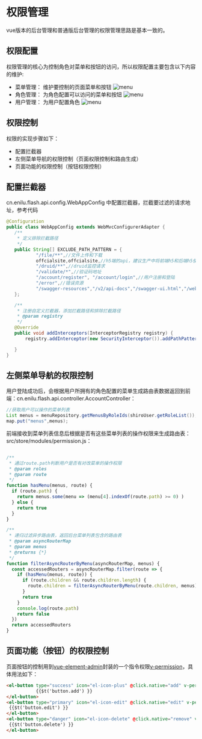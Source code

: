# 权限管理
vue版本的后台管理和普通版后台管理的权限管理思路是基本一致的。



## 权限配置
权限管理的核心为控制角色对菜单和按钮的访问，所以权限配置主要包含以下内容的维护:

- 菜单管理： 维护要控制的页面菜单和按钮
![menu](./img/menu_vue.jpg)
- 角色管理： 为角色配置可以访问的菜单和按钮
![menu](./img/role_vue.jpg)
- 用户管理： 为用户配置角色
![menu](./img/user_role_vue.jpg)

## 权限控制
权限的实现步骤如下：
- 配置拦截器
- 左侧菜单导航的权限控制（页面权限控制和路由生成）
- 页面功能的权限控制（按钮权限控制）

 ## 配置拦截器

 cn.enilu.flash.api.config.WebAppConfig 中配置拦截器，拦截要过滤的请求地址，参考代码

 ```java
 @Configuration
public class WebAppConfig extends WebMvcConfigurerAdapter {
    /**
     * 定义排除拦截路径
     */
    public String[] EXCLUDE_PATH_PATTERN = {
            "/file/**",//文件上传和下载
            offcialsite,offcialsite,//h5端的api，建议生产中将前端h5和后端h5使用的api分拆成两个服务，
            "/druid/**",//druid监控请求
            "/validate/*",//验证码地址
            "/account/register", "/account/login",//用户注册和登陆
            "/error",//错误资源
            "/swagger-resources","/v2/api-docs","/swagger-ui.html","/webjars/**"//swagger在线api文档资源
    };

    /**
     * 注册自定义拦截器，添加拦截路径和排除拦截路径
     * @param registry
     */
    @Override
    public void addInterceptors(InterceptorRegistry registry) {
        registry.addInterceptor(new SecurityInterceptor()).addPathPatterns("/**").excludePathPatterns(EXCLUDE_PATH_PATTERN);

    }
}
``` 

## 左侧菜单导航的权限控制
用户登陆成功后，会根据用户所拥有的角色配置的菜单生成路由表数据返回到前端：cn.enilu.flash.api.controller.AccountController：
```java
//获取用户可以操作的菜单列表
List menus = menuRepository.getMenusByRoleIds(shiroUser.getRoleList());
map.put("menus",menus);
```
前端接收到菜单列表信息后根据是否有这些菜单列表的操作权限来生成路由表：src/store/modules/permission.js：

```javascript

/**
 * 通过route.path判断用户是否有对改菜单的操作权限
 * @param roles
 * @param route
 */
function hasMenu(menus, route) {
  if (route.path) {
    return menus.some(menu => (menu[4].indexOf(route.path) >= 0) )
  } else {
    return true
  }
}

/**
 * 递归过滤异步路由表，返回后台菜单列表包含的路由表
 * @param asyncRouterMap
 * @param menus
 * @returns {*}
 */
function filterAsyncRouterByMenu(asyncRouterMap, menus) {
  const accessedRouters = asyncRouterMap.filter(route => {
    if (hasMenu(menus, route)) {
      if (route.children && route.children.length) {
        route.children = filterAsyncRouterByMenu(route.children, menus)
      }
      return true
    }
    console.log(route.path)
    return false
  })
  return accessedRouters
}
```


## 页面功能（按钮）的权限控制

页面按钮的控制用到[vue-element-admin](https://github.com/PanJiaChen/vue-element-admin)封装的一个指令权限[v-permission](https://github.com/PanJiaChen/vue-element-admin/tree/master/src/directive/permission)，具体用法如下：
```html
<el-button type="success" icon="el-icon-plus" @click.native="add" v-permission="['/mgr/add']">
           {{$t('button.add') }}
</el-button>
<el-button type="primary" icon="el-icon-edit" @click.native="edit" v-permission="['/mgr/edit']">
 {{$t('button.edit') }}
</el-button>
<el-button type="danger" icon="el-icon-delete" @click.native="remove" v-permission="['/mgr/delete']">
 {{$t('button.delete') }}
</el-button>
```  
